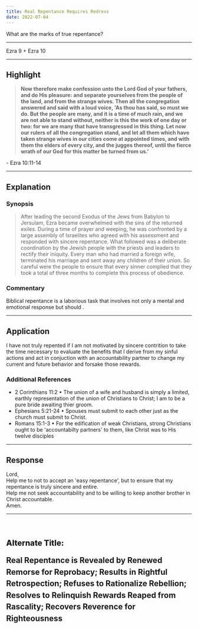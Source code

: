 ```yaml
---
title: Real Repentance Requires Redress
date: 2022-07-04
---
```


<script>
	import Gradient from '../src/lib/components/Gradient.svelte';
    import Reference from '../src/lib/components/Reference.svelte';
    import Intro from '../src/lib/components/Intro.svelte';
</script>

<p>What are the marks of true repentance?</p>

---

<Intro>Ezra 9 + Ezra 10</Intro>

---


## **Highlight**

<blockquote style="font-weight: bold !important"> 
<Gradient>Now therefore make confession unto the Lord God of your fathers, and do His pleasure: and separate yourselves from the people of the land, and from the strange wives. Then all the congregation answered and said with a loud voice, 'As thou has said, so must we do. But the people are many, and it is a time of much rain, and we are not able to stand without, neither is this the work of one day or two: for we are many that have transgressed in this thing. Let now our rulers of all the congregation stand, and let all them which have taken strange wives in our cities come at appointed times, and with them the elders of every city, and the jugges thereof, until the fierce wrath of our God for this matter be turned from us.'</Gradient>
</blockquote> - Ezra 10:11-14

---

## **Explanation**

### **Synopsis**

> After leading the second Exodus of the Jews from Babylon to Jersulam, Ezra became overwhelmed with the sins of the returned exiles. During a time of prayer and weeping, he was confronted by a large assembly of Israelites who agreed with his assessment and responded with sincere repentance. What followed was a deliberate coordination by the Jewish people with the priests and leaders to rectify their iniquity. Every man who had married a foreign wife, terminated his marriage and sent away any children of their union. So careful were the people to ensure that every sinner complied that they took a total of three months to complete this process of obedience. 

### **Commentary**

Biblical repentance is a laborious task that involves not only a mental and emotional response but should .

---

## **Application**

I have not truly repented if I am not motivated by sincere contrition to take the time necessary to evaluate the benefits that I derive from my sinful actions and act in conjuction with an accountability partner to change my current and future behavior and forsake those rewards.<br/>

### Additional References

- <Reference>2 Corinthians 11:2</Reference> • The union of a wife and husband is simply a limited, earthly representation of the union of Christians to Christ; I am to be a pure bride awaiting thier groom.<br/>
- <Reference>Ephesians 5:21-24</Reference> • Spouses must submit to each other just as the church must submit to Christ.<br/>
- <Reference>Romans 15:1-3</Reference> • For the edification of weak Christians, strong Christians ought to be 'accountabilty partners' to them, like Christ was to His twelve disciples<br/>
---

## **Response**

Lord, <br/>
Help me to not to accept an 'easy repentance', but to ensure that my repentance is truly sincere and entire.<br/> Help me not seek accountability and to be willing to keep another brother in Christ accountable. <br/>
Amen.

---

<br/>
<br/>
<br/>
<strong 
    style="font-weight: 800; font-size: clamp(1.42em, 1.5em, 1.67em); line-height: 1.3333333"
>
    Alternate Title:
</strong>
<br/>
<br/>
<strong 
    style="font-weight: 700; color: inherit; font-size: clamp(1.42em, 1.5em, 1.67em); line-height: 1.5"
>
    <Gradient>
        Real Repentance is Revealed by Renewed Remorse for Reprobacy; Results in Rightful Retrospection; Refuses to Rationalize Rebellion; Resolves to Relinquish Rewards Reaped from Rascality; Recovers Reverence for Righteousness
    </Gradient>
</strong>